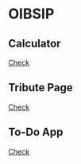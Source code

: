 # OIBSIP
## Calculator<br>
[Check](https://github.io/chathuryasri1912/OIBSIP/tree/main/Calculator)
## Tribute Page<br>
[Check](https://github.io/chathuryasri1912/OIBSIP/tree/main/Tribute%20Page)
## To-Do App<br>
[Check](https://github.io/chathuryasri1912/OIBSIP/tree/main/ToDo%20WebApp)
